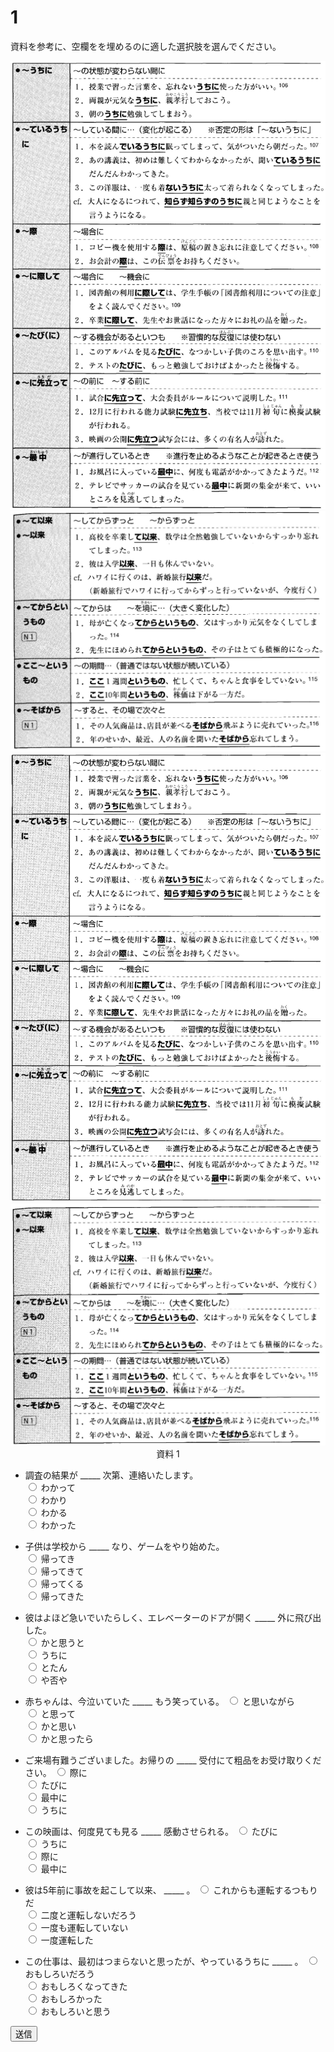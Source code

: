 
# 1

資料を参考に、空欄をを埋めるのに適した選択肢を選んでください。
<div align="center">
<img src="imgs/12_1.png" />  
<img src="imgs/12_2.png" />  
<img src="imgs/13_1.png" />  
<img src="imgs/13_2.png" />  
資料 1
</div>

- 調査の結果が _____ 次第、連絡いたします。  
<input type="radio" name="2" value="1"> わかって  
<input type="radio" name="2" value="2"> わかり  
<input type="radio" name="2" value="3"> わかる  
<input type="radio" name="2" value="4"> わかった  

- 子供は学校から _____  なり、ゲームをやり始めた。   
<input type="radio" name="4" value="1"> 帰ってき  
<input type="radio" name="4" value="2"> 帰ってきて  
<input type="radio" name="4" value="3"> 帰ってくる  
<input type="radio" name="4" value="4"> 帰ってきた  

- 彼はよほど急いでいたらしく、エレベーターのドアが開く _____ 外に飛び出した。   
<input type="radio" name="5" value="1"> かと思うと  
<input type="radio" name="5" value="2"> うちに  
<input type="radio" name="5" value="3"> とたん  
<input type="radio" name="5" value="4"> や否や  

- 赤ちゃんは、今泣いていた _____  もう笑っている。
<input type="radio" name="11" value="1"> と思いながら  
<input type="radio" name="11" value="2"> と思って  
<input type="radio" name="11" value="3"> かと思い  
<input type="radio" name="11" value="4"> かと思ったら  


- ご来場有難うございました。お帰りの _____  受付にて粗品をお受け取りください。
<input type="radio" name="10" value="1"> 際に  
<input type="radio" name="10" value="2"> たびに  
<input type="radio" name="10" value="3"> 最中に  
<input type="radio" name="10" value="4"> うちに  

- この映画は、何度見ても見る _____  感動させられる。
<input type="radio" name="12" value="1"> たびに  
<input type="radio" name="12" value="2"> うちに  
<input type="radio" name="12" value="3"> 際に  
<input type="radio" name="12" value="4"> 最中に  

- 彼は5年前に事故を起こして以来、 _____ 。
<input type="radio" name="13" value="1"> これからも運転するつもりだ  
<input type="radio" name="13" value="2"> 二度と運転しないだろう  
<input type="radio" name="13" value="3"> 一度も運転していない  
<input type="radio" name="13" value="4"> 一度運転した  

- この仕事は、最初はつまらないと思ったが、やっているうちに _____  。
<input type="radio" name="13" value="1"> おもしろいだろう  
<input type="radio" name="13" value="2"> おもしろくなってきた  
<input type="radio" name="13" value="3"> おもしろかった  
<input type="radio" name="13" value="4"> おもしろいと思う  




<button type="button" onclick="location.href='./2'">送信</button>
